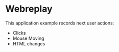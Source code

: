 # Webreplay

This application example records next user actions:
 - Clicks
 - Mouse Moving
 - HTML changes
